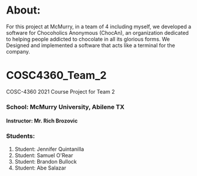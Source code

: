 # About:
For this project at McMurry, in a team of 4 including myself, we developed a software for Chocoholics Anonymous (ChocAn), an organization dedicated to helping people addicted to chocolate in all its glorious forms. We Designed and implemented a software that acts like a terminal for the company.


# COSC4360_Team_2
COSC-4360 2021 Course Project for Team 2

### School:  McMurry University, Abilene TX
#### Instructor: Mr. Rich Brozovic
### Students:
1. Student: Jennifer Quintanilla
2. Student: Samuel O'Rear
3. Student: Brandon Bullock
4. Student: Abe Salazar
